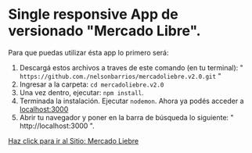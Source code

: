 # Single responsive App de versionado "Mercado Libre".

Para que puedas utilizar ésta app lo primero será:

1. Descargá estos archivos a traves de este comando (en tu terminal): " `https://github.com./nelsonbarrios/mercadoliebre.v2.0.git` "
2. Ingresar a la carpeta: `cd mercadoliebre.v2.0`
3. Una vez dentro, ejecutar: `npm install`.
4. Terminada la instalación. Ejecutar `nodemon`. Ahora ya podés acceder a [localhost:3000](http://localhost:3000)
5. Abrir tu navegador y poner en la barra de búsqueda lo siguiente:  " http://localhost:3000 ".

[Haz click para ir al Sitio: Mercado Liebre](https://mercadoliebre2.herokuapp.com/)
